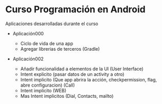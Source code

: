 # Curso Programación en Android

Aplicaciones desarrolladas durante el curso

* Aplicación000
  * Ciclo de vida de una app
  * Agregar librerias de terceros (Gradle)

* Aplicación002
  * Añadir funcionalidad a elementos de la UI (User Interface)
  * Intent explicito (pasar datos de un activity a otro)
  * Intent implicito (Que app abrira la acción, checkpermission, flag, abre configuracion) (Call)
  * Intent implicito (WEB)
  * Mas Intent implicitos (Dial, Contacts, mailto)